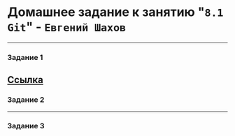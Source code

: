 # Домашнее задание к занятию "`8.1 Git`" - `Евгений Шахов`
---
### Задание 1
[Ссылка](https://github.com/126W/hw8.1/commit/f9e7296dd2c33938eeed2212b513b0a1f1fff61e)
---
### Задание 2
---
### Задание 3
